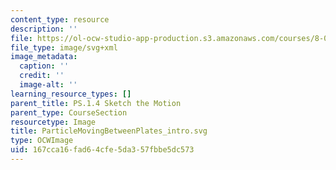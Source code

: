 ```yaml
---
content_type: resource
description: ''
file: https://ol-ocw-studio-app-production.s3.amazonaws.com/courses/8-01sc-classical-mechanics-fall-2016/167cca16fad64cfe5da357fbbe5dc573_ParticleMovingBetweenPlates_intro.svg
file_type: image/svg+xml
image_metadata:
  caption: ''
  credit: ''
  image-alt: ''
learning_resource_types: []
parent_title: PS.1.4 Sketch the Motion
parent_type: CourseSection
resourcetype: Image
title: ParticleMovingBetweenPlates_intro.svg
type: OCWImage
uid: 167cca16-fad6-4cfe-5da3-57fbbe5dc573
---
```

